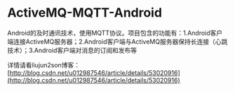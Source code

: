 # ActiveMQ-MQTT-Android
Android的及时通讯技术，使用MQTT协议。项目包含的功能有：1.Android客户端连接ActiveMQ服务器；2.Android客户端与ActiveMQ服务器保持长连接（心跳技术）；3.Android客户端对消息的订阅和发布等


详情请看liujun2son博客：[http://blog.csdn.net/u012987546/article/details/53020916](http://blog.csdn.net/u012987546/article/details/53020916)
